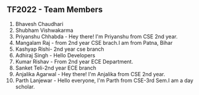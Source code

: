 ## TF2022 - Team Members

1. Bhavesh Chaudhari
2. Shubham Vishwakarma
3. Priyanshu Chhabda - Hey there! I'm Priyanshu from CSE 2nd year. 
4. Mangalam Raj - from 2nd year CSE brach.I am from Patna, Bihar
5. Kashyap Rishi- 2nd year cse branch
6. Adhiraj Singh - Hello Developers
7. Kumar Rishav - From 2nd year ECE Department.
8. Sanket Teli-2nd year ECE branch
9. Anjalika Agarwal - Hey there! I'm Anjalika from CSE 2nd year.
10. Parth Lanjewar - Hello everyone, I'm Parth from CSE-3rd Sem.I am a day scholar.
